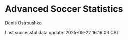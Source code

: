 # Advanced Soccer Statistics
Denis Ostroushko

<!-- gfm -->

Last successful data update: 2025-09-22 16:16:03 CST
